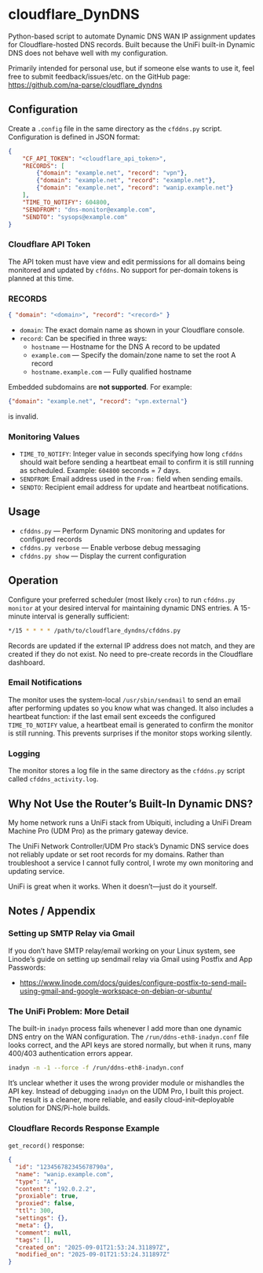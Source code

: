 # cloudflare_DynDNS

Python-based script to automate Dynamic DNS WAN IP assignment updates for
Cloudflare-hosted DNS records. Built because the UniFi built-in Dynamic DNS does
not behave well with my configuration.

Primarily intended for personal use, but if someone else wants to use it, feel
free to submit feedback/issues/etc. on the GitHub page:
https://github.com/na-parse/cloudflare_dyndns

## Configuration

Create a `.config` file in the same directory as the `cfddns.py` script.
Configuration is defined in JSON format:

```json
{
    "CF_API_TOKEN": "<cloudflare_api_token>",
    "RECORDS": [
        {"domain": "example.net", "record": "vpn"},
        {"domain": "example.net", "record": "example.net"},
        {"domain": "example.net", "record": "wanip.example.net"}
    ],
    "TIME_TO_NOTIFY": 604800,
    "SENDFROM": "dns-monitor@example.com",
    "SENDTO": "sysops@example.com"
}
```

### Cloudflare API Token

The API token must have view and edit permissions for all domains being
monitored and updated by `cfddns`. No support for per-domain tokens is planned
at this time.

### RECORDS

```json
{ "domain": "<domain>", "record": "<record>" }
```

- `domain`: The exact domain name as shown in your Cloudflare console.
- `record`: Can be specified in three ways:
  - `hostname` — Hostname for the DNS A record to be updated
  - `example.com` — Specify the domain/zone name to set the root A record
  - `hostname.example.com` — Fully qualified hostname

Embedded subdomains are **not supported**. For example:

```json
{"domain": "example.net", "record": "vpn.external"}
```

is invalid.

### Monitoring Values

- `TIME_TO_NOTIFY`: Integer value in seconds specifying how long `cfddns` should
  wait before sending a heartbeat email to confirm it is still running as
  scheduled. Example: `604800` seconds = 7 days.
- `SENDFROM`: Email address used in the `From:` field when sending emails.
- `SENDTO`: Recipient email address for update and heartbeat notifications.

## Usage

- `cfddns.py` — Perform Dynamic DNS monitoring and updates for configured
  records
- `cfddns.py verbose` — Enable verbose debug messaging
- `cfddns.py show` — Display the current configuration

## Operation

Configure your preferred scheduler (most likely `cron`) to run
`cfddns.py monitor` at your desired interval for maintaining dynamic DNS
entries. A 15-minute interval is generally sufficient:

```bash
*/15 * * * * /path/to/cloudflare_dyndns/cfddns.py
```

Records are updated if the external IP address does not match, and they are
created if they do not exist. No need to pre-create records in the Cloudflare
dashboard.

### Email Notifications

The monitor uses the system-local `/usr/sbin/sendmail` to send an email after
performing updates so you know what was changed. It also includes a heartbeat
function: if the last email sent exceeds the configured `TIME_TO_NOTIFY` value,
a heartbeat email is generated to confirm the monitor is still running. This
prevents surprises if the monitor stops working silently.

### Logging

The monitor stores a log file in the same directory as the `cfddns.py` script
called `cfddns_activity.log`.

## Why Not Use the Router’s Built-In Dynamic DNS?

My home network runs a UniFi stack from Ubiquiti, including a UniFi Dream
Machine Pro (UDM Pro) as the primary gateway device.

The UniFi Network Controller/UDM Pro stack’s Dynamic DNS service does not
reliably update or set root records for my domains. Rather than troubleshoot a
service I cannot fully control, I wrote my own monitoring and updating service.

UniFi is great when it works. When it doesn’t—just do it yourself.

## Notes / Appendix

### Setting up SMTP Relay via Gmail

If you don’t have SMTP relay/email working on your Linux system, see Linode’s
guide on setting up sendmail relay via Gmail using Postfix and App Passwords:

- https://www.linode.com/docs/guides/configure-postfix-to-send-mail-using-gmail-and-google-workspace-on-debian-or-ubuntu/

### The UniFi Problem: More Detail

The built-in `inadyn` process fails whenever I add more than one dynamic DNS
entry on the WAN configuration. The
`/run/ddns-eth8-inadyn.conf` file looks correct, and the API keys are stored
normally, but when it runs, many 400/403 authentication errors appear.

```bash
inadyn -n -1 --force -f /run/ddns-eth8-inadyn.conf
```

It’s unclear whether it uses the wrong provider module or mishandles the API
key. Instead of debugging `inadyn` on the UDM Pro, I built this project. The
result is a cleaner, more reliable, and easily cloud-init–deployable solution
for DNS/Pi-hole builds.

### Cloudflare Records Response Example

`get_record()` response:

```json
{
  "id": "123456782345678790a",
  "name": "wanip.example.com",
  "type": "A",
  "content": "192.0.2.2",
  "proxiable": true,
  "proxied": false,
  "ttl": 300,
  "settings": {},
  "meta": {},
  "comment": null,
  "tags": [],
  "created_on": "2025-09-01T21:53:24.311897Z",
  "modified_on": "2025-09-01T21:53:24.311897Z"
}
```
